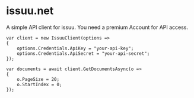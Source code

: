 # issuu.net

A simple API client for issuu. You need a premium Account for API access.


    var client = new IssuuClient(options =>
    {
        options.Credentials.ApiKey = "your-api-key";
        options.Credentials.ApiSecret = "your-api-secret";
    });

    var documents = await client.GetDocumentsAsync(o =>
    {
        o.PageSize = 20;
        o.StartIndex = 0;
    });
